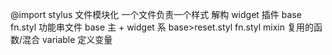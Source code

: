 @import stylus 文件模块化 一个文件负责一个样式
解构 widget 插件 base
fn.styl 功能串文件
base 主 + widget 系
base>reset.styl  fn.styl mixin 复用的函数/混合 variable 定义变量